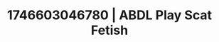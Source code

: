 ---
categories:
- Vocal tease
- AI-generated
- Full-body chills
- Queer kinks
- Erotic voice acting
- Slow strip tease
- ASMR
- Cosplay
image: /assets/images/1746603046780.jpg
layout: post
seo:
  description: Featured content with premium ABDL Play, Scat Fetish. HD images available.
  keywords: ABDL Play, Scat Fetish
  og_image: /assets/images/1746603046780.jpg
  schema_type: VisualArtwork
tags:
- ABDL Play
- Scat Fetish
- '#1746603046780'
title: 1746603046780 | ABDL Play Scat Fetish
---